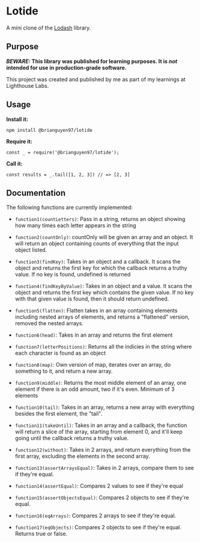 # Lotide

A mini clone of the [Lodash](https://lodash.com) library.

## Purpose

**_BEWARE:_ This library was published for learning purposes. It is _not_ intended for use in production-grade software.**

This project was created and published by me as part of my learnings at Lighthouse Labs.

## Usage

**Install it:**

`npm install @brianguyen97/lotide`

**Require it:**

`const _ = require('@brianguyen97/lotide');`

**Call it:**

`const results = _.tail([1, 2, 3]) // => [2, 3]`

## Documentation

The following functions are currently implemented:

- `function1(countLetters)`: Pass in a string, returns an object showing how many times each letter appears in the string

- `function2(countOnly)`: countOnly will be given an array and an object. It will return an object containing counts of everything that the input object listed.

- `function3(findKey)`: Takes in an object and a callback. It scans the object and returns the first key for which the callback returns a truthy value. If no key is found, undefined is returned

- `function4(findKeyByValue)`: Takes in an object and a value. It scans the object and returns the first key which contains the given value. If no key with that given value is found, then it should return undefined.

- `function5(flatten)`: Flatten takes in an array containing elements including nested arrays of elements, and returns a "flattened" version, removed the nested arrays.

- `function6(head)`: Takes in an array and returns the first element

- `function7(letterPositions)`: Returns all the indicies in the string where each character is found as an object

- `function8(map)`: Own version of map, iterates over an array, do something to it, and return a new array.

- `function9(middle)`: Returns the most middle element of an array, one element if there is an odd amount, two if it's even. Minimum of 3 elements

- `function10(tail)`: Takes in an array, returns a new array with everything besides the first element, the "tail".

- `function11(takeUntil)`: Takes in an array and a callback, the function will return a slice of the array, starting from element 0, and it'll keep going until the callback returns a truthy value.

- `function12(without)`: Takes in 2 arrays, and return everything from the first array, excluding the elements in the second array.

- `function13(assertArraysEqual)`: Takes in 2 arrays, compare them to see if they're equal.

- `function14(assertEqual)`: Compares 2 values to see if they're equal

- `function15(assertObjectsEqual)`: Compares 2 objects to see if they're equal.

- `function16(eqArrays)`: Compares 2 arrays to see if they're equal.

- `function17(eqObjects)`: Compares 2 objects to see if they're equal. Returns true or false.
